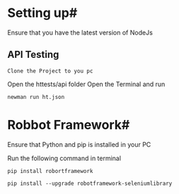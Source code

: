# Setting up#
Ensure that you have the latest version of NodeJs

 ## API Testing ##
    Clone the Project to you pc
 Open the httests/api folder
 Open the Terminal and run

 ```
 newman run ht.json
 ```

 # Robbot Framework#
 Ensure that Python and pip is installed in your PC

 Run the following command in terminal
 
 ```
pip install robortframework
 ```

```
pip install --upgrade robotframework-seleniumlibrary
```
 
 